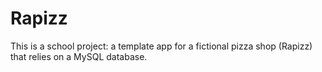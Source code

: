 # Rapizz
This is a school project: a template app for a fictional pizza shop (Rapizz) that relies on a MySQL database.
